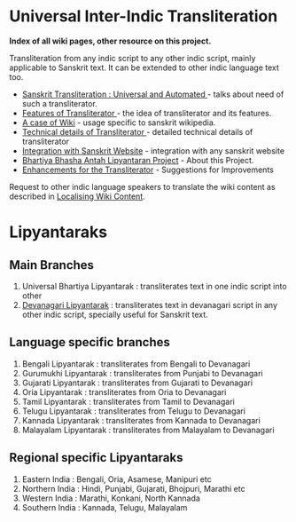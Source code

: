 # Universal Inter-Indic Transliteration #
**Index of all wiki pages, other resource on this project.**

Transliteration from any indic script to any other indic script, mainly applicable to Sanskrit text. It can be extended to other indic language text too.
  * [Sanskrit Transliteration : Universal and Automated ](http://evichar.blogspot.in/2012/02/blog-post.html) - talks about need of such a transliterator.
  * [Features of Transliterator ](http://evichar.blogspot.in/2012/02/blog-post_09.html) - the idea of transliterator and its features.
  * [A case of Wiki](http://evichar.blogspot.in/2012/02/blog-post_14.html) - usage specific to sanskrit wikipedia.
  * [Technical details of Transliterator ](http://evichar.blogspot.in/2012/02/blog-post_414.html) - detailed technical details of transliterator
  * [Integration with Sanskrit Website](http://evichar.blogspot.in/2012/02/sanskrit-transliteration-sanskrit.html) - integration with any sanskrit website
  * [Bhartiya Bhasha Antah Lipyantaran Project](http://evichar.blogspot.in/2012/03/blog-post.html) - About this Project.
  * [Enhancements for the Transliterator](http://evichar.blogspot.in/2012/03/blog-post_05.html) - Suggestions for Improvements

Request to other indic language speakers to translate the wiki content as described in [Localising Wiki Content](http://code.google.com/p/support/wiki/WikiSyntax#Localizing_Wiki_Content).

# Lipyantaraks #

## Main Branches ##
  1. Universal Bhartiya Lipyantarak : transliterates text in one indic script into other
  1. [Devanagari Lipyantarak](Lipyantarak.md) : transliterates text in devanagari script in any other indic script, specially useful for Sanskrit text.

## Language specific branches ##
  1. Bengali Lipyantarak : transliterates from Bengali to Devanagari
  1. Gurumukhi Lipyantarak : transliterates from Punjabi to Devanagari
  1. Gujarati Lipyantarak : transliterates from Gujarati to Devanagari
  1. Oria Lipyantarak : transliterates from Oria to Devanagari
  1. Tamil Lipyantarak : transliterates from Tamil to Devanagari
  1. Telugu Lipyantarak : transliterates from Telugu to Devanagari
  1. Kannada Lipyantarak : transliterates from Kannada to Devanagari
  1. Malayalam Lipyantarak : transliterates from Malayalam to Devanagari

## Regional specific Lipyantaraks ##
  1. Eastern India : Bengali, Oria, Asamese, Manipuri etc
  1. Northern India : Hindi, Punjabi, Gujarati, Bhojpuri, Marathi etc
  1. Western India : Marathi, Konkani, North Kannada
  1. Southern India : Kannada, Telugu, Malayalam


